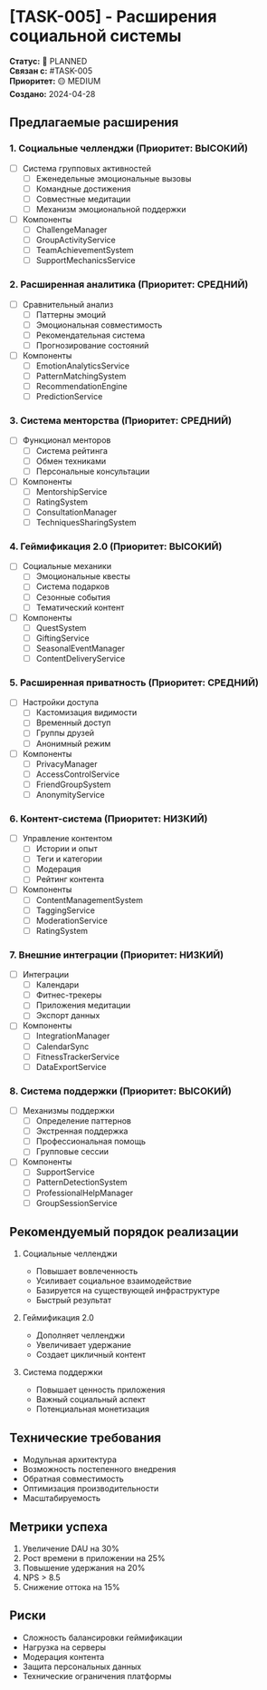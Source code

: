 # [TASK-005] - Расширения социальной системы

**Статус:** 📝 PLANNED  
**Связан с:** #TASK-005  
**Приоритет:** 🟡 MEDIUM  
**Создано:** 2024-04-28  

## Предлагаемые расширения

### 1. Социальные челленджи (Приоритет: ВЫСОКИЙ)
- [ ] Система групповых активностей
  - [ ] Еженедельные эмоциональные вызовы
  - [ ] Командные достижения
  - [ ] Совместные медитации
  - [ ] Механизм эмоциональной поддержки
- [ ] Компоненты
  - [ ] ChallengeManager
  - [ ] GroupActivityService
  - [ ] TeamAchievementSystem
  - [ ] SupportMechanicsService

### 2. Расширенная аналитика (Приоритет: СРЕДНИЙ)
- [ ] Сравнительный анализ
  - [ ] Паттерны эмоций
  - [ ] Эмоциональная совместимость
  - [ ] Рекомендательная система
  - [ ] Прогнозирование состояний
- [ ] Компоненты
  - [ ] EmotionAnalyticsService
  - [ ] PatternMatchingSystem
  - [ ] RecommendationEngine
  - [ ] PredictionService

### 3. Система менторства (Приоритет: СРЕДНИЙ)
- [ ] Функционал менторов
  - [ ] Система рейтинга
  - [ ] Обмен техниками
  - [ ] Персональные консультации
- [ ] Компоненты
  - [ ] MentorshipService
  - [ ] RatingSystem
  - [ ] ConsultationManager
  - [ ] TechniquesSharingSystem

### 4. Геймификация 2.0 (Приоритет: ВЫСОКИЙ)
- [ ] Социальные механики
  - [ ] Эмоциональные квесты
  - [ ] Система подарков
  - [ ] Сезонные события
  - [ ] Тематический контент
- [ ] Компоненты
  - [ ] QuestSystem
  - [ ] GiftingService
  - [ ] SeasonalEventManager
  - [ ] ContentDeliveryService

### 5. Расширенная приватность (Приоритет: СРЕДНИЙ)
- [ ] Настройки доступа
  - [ ] Кастомизация видимости
  - [ ] Временный доступ
  - [ ] Группы друзей
  - [ ] Анонимный режим
- [ ] Компоненты
  - [ ] PrivacyManager
  - [ ] AccessControlService
  - [ ] FriendGroupSystem
  - [ ] AnonymityService

### 6. Контент-система (Приоритет: НИЗКИЙ)
- [ ] Управление контентом
  - [ ] Истории и опыт
  - [ ] Теги и категории
  - [ ] Модерация
  - [ ] Рейтинг контента
- [ ] Компоненты
  - [ ] ContentManagementSystem
  - [ ] TaggingService
  - [ ] ModerationService
  - [ ] RatingSystem

### 7. Внешние интеграции (Приоритет: НИЗКИЙ)
- [ ] Интеграции
  - [ ] Календари
  - [ ] Фитнес-трекеры
  - [ ] Приложения медитации
  - [ ] Экспорт данных
- [ ] Компоненты
  - [ ] IntegrationManager
  - [ ] CalendarSync
  - [ ] FitnessTrackerService
  - [ ] DataExportService

### 8. Система поддержки (Приоритет: ВЫСОКИЙ)
- [ ] Механизмы поддержки
  - [ ] Определение паттернов
  - [ ] Экстренная поддержка
  - [ ] Профессиональная помощь
  - [ ] Групповые сессии
- [ ] Компоненты
  - [ ] SupportService
  - [ ] PatternDetectionSystem
  - [ ] ProfessionalHelpManager
  - [ ] GroupSessionService

## Рекомендуемый порядок реализации

1. Социальные челленджи
   - Повышает вовлеченность
   - Усиливает социальное взаимодействие
   - Базируется на существующей инфраструктуре
   - Быстрый результат

2. Геймификация 2.0
   - Дополняет челленджи
   - Увеличивает удержание
   - Создает цикличный контент

3. Система поддержки
   - Повышает ценность приложения
   - Важный социальный аспект
   - Потенциальная монетизация

## Технические требования
- Модульная архитектура
- Возможность постепенного внедрения
- Обратная совместимость
- Оптимизация производительности
- Масштабируемость

## Метрики успеха
1. Увеличение DAU на 30%
2. Рост времени в приложении на 25%
3. Повышение удержания на 20%
4. NPS > 8.5
5. Снижение оттока на 15%

## Риски
- Сложность балансировки геймификации
- Нагрузка на серверы
- Модерация контента
- Защита персональных данных
- Технические ограничения платформы 